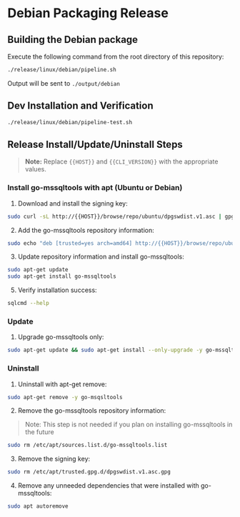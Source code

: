 # Debian Packaging Release

## Building the Debian package

Execute the following command from the root directory of this repository:

``` bash
./release/linux/debian/pipeline.sh
```

Output will be sent to `./output/debian`

## Dev Installation and Verification

``` bash
./release/linux/debian/pipeline-test.sh
```

## Release Install/Update/Uninstall Steps

> **Note:** Replace `{{HOST}}` and `{{CLI_VERSION}}` with the appropriate values.

### Install go-mssqltools with apt (Ubuntu or Debian)

1. Download and install the signing key:

```bash
sudo curl -sL http://{{HOST}}/browse/repo/ubuntu/dpgswdist.v1.asc | gpg --dearmor | tee /etc/apt/trusted.gpg.d/dpgswdist.v1.asc.gpg > /dev/null
```

2. Add the go-mssqltools repository information:

```bash
sudo echo "deb [trusted=yes arch=amd64] http://{{HOST}}/browse/repo/ubuntu/go-mssqltools mssql main" | tee /etc/apt/sources.list.d/go-mssqltools.list
```

3. Update repository information and install go-mssqltools:

```bash
sudo apt-get update
sudo apt-get install go-mssqltools
```

5. Verify installation success:

```bash
sqlcmd --help
```

### Update

1. Upgrade go-mssqltools only:

```bash
sudo apt-get update && sudo apt-get install --only-upgrade -y go-mssqltools
```

### Uninstall

1. Uninstall with apt-get remove:

```bash
sudo apt-get remove -y go-msqsltools
```

2. Remove the go-mssqltools repository information:

> Note: This step is not needed if you plan on installing go-mssqltools in the future

```bash
sudo rm /etc/apt/sources.list.d/go-mssqltools.list
```

3. Remove the signing key:

```bash
sudo rm /etc/apt/trusted.gpg.d/dpgswdist.v1.asc.gpg
```

4. Remove any unneeded dependencies that were installed with go-mssqltools:

```bash
sudo apt autoremove
```


